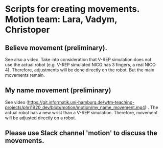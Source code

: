 # Scripts for creating movements. Motion team: Lara, Vadym, Christoper

## Believe movement (preliminary). 
See also a video. Take into consideration that V-REP simulation does not use the 
actual robot (e.g. V-REP simulated NICO has 3 fingers, a real NICO 4). Therefore,
adjustments will be done directly on the robot. But the main movements remain.

## My name movement (preliminary)
See video (https://git.informatik.uni-hamburg.de/wtm-teaching-projects/phri1920_dev/blob/motion/motion/my_name_movement.mp4) . The actual robot has a new wrist than a V-REP simulation. Therefore,
movement will be adjusted directly on a robot.

## Please use Slack channel 'motion' to discuss the movements.
